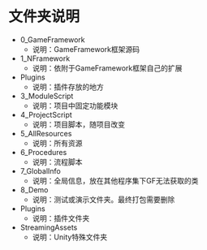 # 文件夹说明
- 0_GameFramework  
    - 说明：GameFramework框架源码
- 1_NFramework  
    - 说明：依附于GameFramework框架自己的扩展
- Plugins
    - 说明：插件存放的地方
- 3_ModuleScript
    - 说明：项目中固定功能模块
- 4_ProjectScript
    - 说明：项目脚本，随项目改变
- 5_AllResources
    - 说明：所有资源
- 6_Procedures
    - 说明：流程脚本
- 7_GlobalInfo
    - 说明：全局信息，放在其他程序集下GF无法获取的类
- 8_Demo
    - 说明：测试或演示文件夹。最终打包需要删除
- Plugins
    - 说明：插件文件夹
- StreamingAssets
    - 说明：Unity特殊文件夹
    